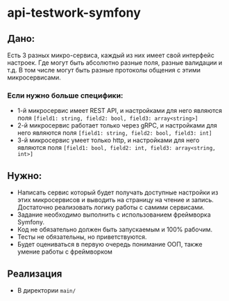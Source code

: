 # api-testwork-symfony

## Дано:

Есть 3 разных микро-сервиса, каждый из них имеет свой интерфейс настроек. Где могут быть абсолютно разные поля, разные валидации и т.д. В том числе могут быть разные протоколы общения с этими микросервисами.

### Если нужно больше специфики:

- 1-й микросервис имеет REST API, и настройками для него являются поля `[field1: string, field2: bool, field3: array<string>]`
- 2-й микросервис работает только через gRPC, и настройками для него являются поля `[field1: string, field2: bool, field3: int]`
- 3-й микросервис умеет только http, и настройками для него являются поля `[field1: bool, field2: int, field3: array<string, int>]`

## Нужно:

- Написать сервис который будет получать доступные настройки из этих микросервисов и выводить на страницу на чтение и запись. Достаточно реализовать логику работы с самими сервисами.
- Задание необходимо выполнить с использованием фреймворка Symfony.
- Код не обязательно должен быть запускаемым и 100% рабочим.
- Тесты не обязательны, но приветствуются.
- Будет оцениваться в первую очередь понимание ООП, также умение работы с фреймворком

## Реализация 

- В директории `main/`